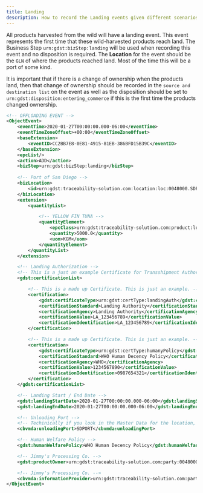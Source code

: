 ```yaml
---
title: Landing
description: How to record the Landing events given different scenarios.
---
```


All products harvested from the wild will have a landing event. This event represents the first time that these wild-harvested products reach land. The Business Step `urn:gdst:bizStep:landing` will be used when recording this event and no disposition is required. The **Location** for the event should be the `GLN` of where the products reached land. Most of the time this will be a port of some kind.

It is important that if there is a change of ownership when the products land, then that change of ownership should be recorded in the `source and destination list` on the event as well as the disposition should be set to `urn:gdst:disposition:entering_commerce` if this is the first time the products changed ownership.

```xml
<!-- OFFLOADING EVENT -->
<ObjectEvent>
    <eventTime>2020-01-27T00:00:00.000-06:00</eventTime>
    <eventTimeZoneOffset>+00:00</eventTimeZoneOffset>
    <baseExtension>
        <eventID>CC2BB7E8-0E81-4915-81EB-386BFD15B39C</eventID>
    </baseExtension>
    <epcList/>
    <action>ADD</action>
    <bizStep>urn:gdst:bizStep:landing</bizStep>
    
    <!-- Port of San Diego -->
    <bizLocation>
        <id>urn:gdst:traceability-solution.com:location:loc:0048000.SDPORT</id>
    </bizLocation>
    <extension>
        <quantityList>

            <!-- YELLOW FIN TUNA -->
            <quantityElement>
                <epcClass>urn:gdst:traceability-solution.com:product:lot:class:0b4e59bb-29ba-4edd-8e51-7e8d1a96dce7.YFT-FILLET.LOT20203015</epcClass>
                <quantity>5000.0</quantity>
                <uom>KGM</uom>
            </quantityElement>
        </quantityList>
    </extension>

    <!-- Landing Authorization -->
    <!-- This is a just an example Certificate for Transshipment Authorization and does not represnt a real Certificate -->
    <gdst:certificationList>

        <!-- This is a made up Certificate. This is just an example. -->
        <certification>
            <gdst:certificateType>urn:gdst:certType:landingAuth</gdst:certificateType>
            <certificationStandard>Landing Authority</certificationStandard>
            <certificationAgency>Landing Authority</certificationAgency>
            <certificationValue>LA_123456789</certificationValue>
            <certificationIdentification>LA_123456789</certificationIdentification>
        </certification>

        <!-- This is a made up Certificate. This is just an example. -->
        <certification>
            <gdst:certificateType>urn:gdst:certType:humanyPolicy</gdst:certificateType>
            <certificationStandard>WHO Human Decency Policy</certificationStandard>
            <certificationAgency>WHO</certificationAgency>
            <certificationValue>1234567890</certificationValue>
            <certificationIdentification>0987654321</certificationIdentification>
        </certification>
    </gdst:certificationList>

    <!-- Landing Start / End Date -->
    <gdst:landingStartDate>2020-01-27T00:00:00.000-06:00</gdst:landingStartDate>
    <gdst:landingEndDate>2020-01-27T00:00:00.000-06:00</gdst:landingEndDate>

    <!-- Unloading Port -->
    <!-- Techinically if you look in the Master Data for the location, you can find this there. I included it here for demonstration purposes. -->
    <cbvmda:unloadingPort>SDPORT</cbvmda:unloadingPort>

    <!-- Human Welfare Policy -->
    <gdst:humanWelfarePolicy>WHO Human Decency Policy</gdst:humanWelfarePolicy>

    <!-- Jimmy's Processing Co. -->
    <gdst:productOwner>urn:gdst:traceability-solution.com:party:0048000.000001</gdst:productOwner>

    <!-- Jimmy's Processing Co. -->
    <cbvmda:informationProvider>urn:gdst:traceability-solution.com:party:0048000.000001</cbvmda:informationProvider>
</ObjectEvent>
```